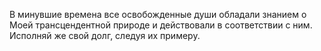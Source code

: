 В минувшие времена все освобожденные души обладали знанием о Моей трансцендентной природе и действовали в соответствии с ним. Исполняй же свой долг, следуя их примеру.